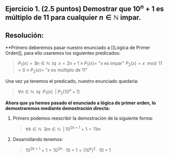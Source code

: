 
## Ejercicio 1. (2.5 puntos) Demostrar que $10^n + 1$ es múltiplo de 11 para cualquier $n \in \mathbb{N}$ impar.

## Resolución:

**Primero deberemos pasar nuestro enunciado a [[Lógica de Primer Orden]], para ello usaremos los siguientes predicados:

>$P_{1}(x) = \exists n \in \mathbb{N} \;\; tq \;\; x = 2n+1$         $\equiv$      $P_{1}(x)=$ "x es impar" 
>$P_{2}(x) = x \;\; mod \;\; 11 = 0$                     $\equiv$       $P_{2}(x) =$ "x es múltiplo de 11"


Una vez ya tenemos el predicado, nuestro enunciado quedaría:

>$\forall n \in \mathbb{N} \;\; tq \;\; P_{1}(n) \;\; | \; P_{2}(10^n + 1)$

**Ahora que ya hemos pasado el enunciado a lógica de primer orden, lo demostraremos mediante demostración directa:**

1. Primero podemos reescribir la demostración de la siguiente forma:
	>$\forall k \in \mathbb{N} \;\; \exists m \in \mathbb{N} \;\; | \; 10^{2k + 1} + 1 = 11m$
2. Desarrollando tenemos:
	>$10^{2k+1} + 1 = 10^{2k} \cdot 10 +1 = (10^k)^2 \cdot 10 + 1$
	